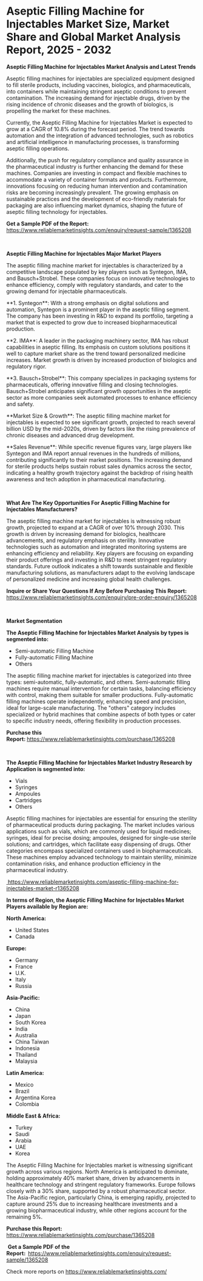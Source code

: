 <p><h1>Aseptic Filling Machine for Injectables Market Size, Market Share and Global Market Analysis Report, 2025 - 2032</h1></p><p><strong>Aseptic Filling Machine for Injectables Market Analysis and Latest Trends</strong></p>
<p><p>Aseptic filling machines for injectables are specialized equipment designed to fill sterile products, including vaccines, biologics, and pharmaceuticals, into containers while maintaining stringent aseptic conditions to prevent contamination. The increasing demand for injectable drugs, driven by the rising incidence of chronic diseases and the growth of biologics, is propelling the market for these machines. </p><p>Currently, the Aseptic Filling Machine for Injectables Market is expected to grow at a CAGR of 10.8% during the forecast period. The trend towards automation and the integration of advanced technologies, such as robotics and artificial intelligence in manufacturing processes, is transforming aseptic filling operations. </p><p>Additionally, the push for regulatory compliance and quality assurance in the pharmaceutical industry is further enhancing the demand for these machines. Companies are investing in compact and flexible machines to accommodate a variety of container formats and products. Furthermore, innovations focusing on reducing human intervention and contamination risks are becoming increasingly prevalent. The growing emphasis on sustainable practices and the development of eco-friendly materials for packaging are also influencing market dynamics, shaping the future of aseptic filling technology for injectables.</p></p>
<p><strong>Get a Sample PDF of the Report:&nbsp;</strong> <a href="https://www.reliablemarketinsights.com/enquiry/request-sample/1365208?utm_campaign=2218&utm_medium=2&utm_source=Github&utm_content=ia&utm_term=22032025&utm_id=aseptic-filling-machine-for-injectables">https://www.reliablemarketinsights.com/enquiry/request-sample/1365208</a></p>
<p>&nbsp;</p>
<p><strong>Aseptic Filling Machine for Injectables Major Market Players</strong></p>
<p><p>The aseptic filling machine market for injectables is characterized by a competitive landscape populated by key players such as Syntegon, IMA, and Bausch+Strobel. These companies focus on innovative technologies to enhance efficiency, comply with regulatory standards, and cater to the growing demand for injectable pharmaceuticals.</p><p>**1. Syntegon**: With a strong emphasis on digital solutions and automation, Syntegon is a prominent player in the aseptic filling segment. The company has been investing in R&D to expand its portfolio, targeting a market that is expected to grow due to increased biopharmaceutical production. </p><p>**2. IMA**: A leader in the packaging machinery sector, IMA has robust capabilities in aseptic filling. Its emphasis on custom solutions positions it well to capture market share as the trend toward personalized medicine increases. Market growth is driven by increased production of biologics and regulatory rigor.</p><p>**3. Bausch+Strobel**: This company specializes in packaging systems for pharmaceuticals, offering innovative filling and closing technologies. Bausch+Strobel anticipates significant growth opportunities in the aseptic sector as more companies seek automated processes to enhance efficiency and safety.</p><p>**Market Size & Growth**: The aseptic filling machine market for injectables is expected to see significant growth, projected to reach several billion USD by the mid-2020s, driven by factors like the rising prevalence of chronic diseases and advanced drug development. </p><p>**Sales Revenue**: While specific revenue figures vary, large players like Syntegon and IMA report annual revenues in the hundreds of millions, contributing significantly to their market positions. The increasing demand for sterile products helps sustain robust sales dynamics across the sector, indicating a healthy growth trajectory against the backdrop of rising health awareness and tech adoption in pharmaceutical manufacturing.</p></p>
<p>&nbsp;</p>
<p><strong>What Are The Key Opportunities For Aseptic Filling Machine for Injectables Manufacturers?</strong></p>
<p><p>The aseptic filling machine market for injectables is witnessing robust growth, projected to expand at a CAGR of over 10% through 2030. This growth is driven by increasing demand for biologics, healthcare advancements, and regulatory emphasis on sterility. Innovative technologies such as automation and integrated monitoring systems are enhancing efficiency and reliability. Key players are focusing on expanding their product offerings and investing in R&D to meet stringent regulatory standards. Future outlook indicates a shift towards sustainable and flexible manufacturing solutions, as manufacturers adapt to the evolving landscape of personalized medicine and increasing global health challenges.</p></p>
<p><strong>Inquire or Share Your Questions If Any Before Purchasing This Report:</strong> <a href="https://www.reliablemarketinsights.com/enquiry/pre-order-enquiry/1365208?utm_campaign=2218&utm_medium=2&utm_source=Github&utm_content=ia&utm_term=22032025&utm_id=aseptic-filling-machine-for-injectables">https://www.reliablemarketinsights.com/enquiry/pre-order-enquiry/1365208</a></p>
<p>&nbsp;</p>
<p><strong>Market Segmentation</strong></p>
<p><strong>The Aseptic Filling Machine for Injectables Market Analysis by types is segmented into:</strong></p>
<p><ul><li>Semi-automatic Filling Machine</li><li>Fully-automatic Filling Machine</li><li>Others</li></ul></p>
<p><p>The aseptic filling machine market for injectables is categorized into three types: semi-automatic, fully-automatic, and others. Semi-automatic filling machines require manual intervention for certain tasks, balancing efficiency with control, making them suitable for smaller productions. Fully-automatic filling machines operate independently, enhancing speed and precision, ideal for large-scale manufacturing. The "others" category includes specialized or hybrid machines that combine aspects of both types or cater to specific industry needs, offering flexibility in production processes.</p></p>
<p><strong>Purchase this Report:&nbsp;</strong><a href="https://www.reliablemarketinsights.com/purchase/1365208?utm_campaign=2218&utm_medium=2&utm_source=Github&utm_content=ia&utm_term=22032025&utm_id=aseptic-filling-machine-for-injectables">https://www.reliablemarketinsights.com/purchase/1365208</a></p>
<p>&nbsp;</p>
<p><strong>The Aseptic Filling Machine for Injectables Market Industry Research by Application is segmented into:</strong></p>
<p><ul><li>Vials</li><li>Syringes</li><li>Ampoules</li><li>Cartridges</li><li>Others</li></ul></p>
<p><p>Aseptic filling machines for injectables are essential for ensuring the sterility of pharmaceutical products during packaging. The market includes various applications such as vials, which are commonly used for liquid medicines; syringes, ideal for precise dosing; ampoules, designed for single-use sterile solutions; and cartridges, which facilitate easy dispensing of drugs. Other categories encompass specialized containers used in biopharmaceuticals. These machines employ advanced technology to maintain sterility, minimize contamination risks, and enhance production efficiency in the pharmaceutical industry.</p></p>
<p><a href="https://www.reliablemarketinsights.com/aseptic-filling-machine-for-injectables-market-r1365208?utm_campaign=2218&utm_medium=2&utm_source=Github&utm_content=ia&utm_term=22032025&utm_id=aseptic-filling-machine-for-injectables">&nbsp;https://www.reliablemarketinsights.com/aseptic-filling-machine-for-injectables-market-r1365208</a></p>
<p><strong>In terms of Region, the Aseptic Filling Machine for Injectables Market Players available by Region are:</strong></p>
<p>
    <p> <strong> North America: </strong>
        <ul>
            <li>United States</li>
            <li>Canada</li>
        </ul>
        </p> 
    <p> <strong> Europe: </strong>
        <ul>
            <li>Germany</li>
            <li>France</li>
            <li>U.K.</li>
            <li>Italy</li>
            <li>Russia</li>
        </ul>
        </p> 
    <p> <strong> Asia-Pacific: </strong>
        <ul>
            <li>China</li>
            <li>Japan</li>
            <li>South Korea</li>
            <li>India</li>
            <li>Australia</li>
            <li>China Taiwan</li>
            <li>Indonesia</li>
            <li>Thailand</li>
            <li>Malaysia</li>
        </ul>
        </p> 
    <p> <strong> Latin America: </strong>
        <ul>
            <li>Mexico</li>
            <li>Brazil</li>
            <li>Argentina Korea</li>
            <li>Colombia</li>
        </ul>
        </p> 
    <p> <strong> Middle East & Africa: </strong>
        <ul>
            <li>Turkey</li>
            <li>Saudi</li>
            <li>Arabia</li>
            <li>UAE</li>
            <li>Korea</li>
        </ul>
    </p>
    </p>
<p><p>The Aseptic Filling Machine for Injectables market is witnessing significant growth across various regions. North America is anticipated to dominate, holding approximately 40% market share, driven by advancements in healthcare technology and stringent regulatory frameworks. Europe follows closely with a 30% share, supported by a robust pharmaceutical sector. The Asia-Pacific region, particularly China, is emerging rapidly, projected to capture around 25% due to increasing healthcare investments and a growing biopharmaceutical industry, while other regions account for the remaining 5%.</p></p>
<p><strong>Purchase this Report: </strong><a href="https://www.reliablemarketinsights.com/purchase/1365208?utm_campaign=2218&utm_medium=2&utm_source=Github&utm_content=ia&utm_term=22032025&utm_id=aseptic-filling-machine-for-injectables">https://www.reliablemarketinsights.com/purchase/1365208</a></p>
<p>&nbsp;<strong>Get a Sample PDF of the Report:&nbsp;&nbsp;</strong><a href="https://www.reliablemarketinsights.com/enquiry/request-sample/1365208?utm_campaign=2218&utm_medium=2&utm_source=Github&utm_content=ia&utm_term=22032025&utm_id=aseptic-filling-machine-for-injectables">https://www.reliablemarketinsights.com/enquiry/request-sample/1365208</a></p>
<p><strong></strong></p>
<p>Check more reports on <a href="https://www.reliablemarketinsights.com/?utm_campaign=2218&utm_medium=2&utm_source=Github&utm_content=ia&utm_term=22032025&utm_id=aseptic-filling-machine-for-injectables">https://www.reliablemarketinsights.com/</a></p>